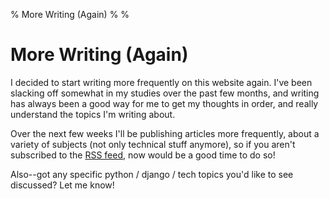 % More Writing (Again)
%
%

More Writing (Again)
====================

I decided to start writing more frequently on this website again. I've
been slacking off somewhat in my studies over the past few months, and
writing has always been a good way for me to get my thoughts in order,
and really understand the topics I'm writing about.

Over the next few weeks I'll be publishing articles more frequently,
about a variety of subjects (not only technical stuff anymore), so if
you aren't subscribed to the [RSS
feed](http://feeds.feedburner.com/rdegges "RSS feed"), now would be a
good time to do so!

Also--got any specific python / django / tech topics you'd like to see
discussed? Let me know!

